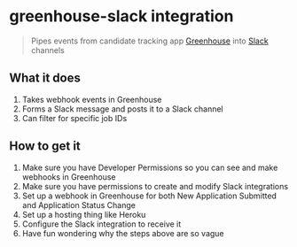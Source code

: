 # greenhouse-slack integration
>Pipes events from candidate tracking app [Greenhouse](greenhouse.io) into [Slack](slack.com) channels

## What it does

1. Takes webhook events in Greenhouse
2. Forms a Slack message and posts it to a Slack channel
3. Can filter for specific job IDs

## How to get it

1. Make sure you have Developer Permissions so you can see and make webhooks in Greenhouse
2. Make sure you have permissions to create and modify Slack integrations
3. Set up a webhook in Greenhouse for both New Application Submitted and Application Status Change
4. Set up a hosting thing like Heroku
5. Configure the Slack integration to receive it
6. Have fun wondering why the steps above are so vague
